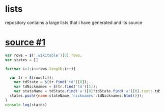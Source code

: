 # lists
repository contains a large lists that i have generated and its source


# [source #1](https://en.wikipedia.org/wiki/List_of_U.S._state_and_territory_nicknames)
```javascript
var rows = $('.wikitable')[0].rows;
var states = []

for(var i=1;i<=rows.length;i++){

  var tr = $(rows[i]);
	var tdState = $(tr.find('td')[0]);
	var tdNicknames = $(tr.find('td')[1]);
	var stateName = tdState.find('a')[0]?tdState.find('a')[0].text: tdState.find('a').text();
  states.push({name:stateName,'nicknames':tdNicknames.html()});
}
console.log(states)
```
